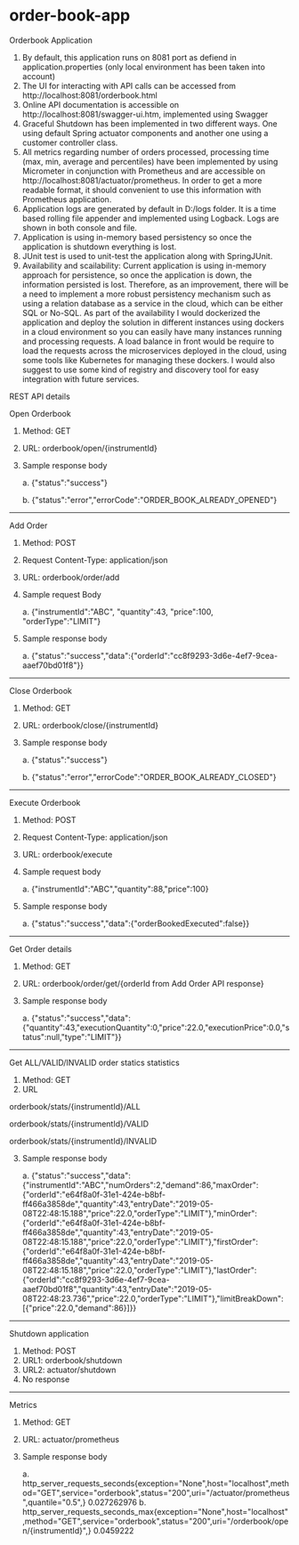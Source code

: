 # order-book-app
Orderbook Application

1. By default, this application runs on 8081 port as defiend in application.properties (only local environment has been taken into account)
2. The UI for interacting with API calls can be accessed from http://localhost:8081/orderbook.html
3. Online API documentation is accessible on http://localhost:8081/swagger-ui.htm, implemented using Swagger
4. Graceful Shutdown has been implemented in two different ways. One using default Spring actuator components and another one using a customer controller class. 
5. All metrics regarding number of orders processed, processing time (max, min, average and percentiles) have been implemented by using 
Micrometer in conjunction with Prometheus and are accessible on http://localhost:8081/actuator/prometheus. In order to get a more readable format, it should convenient to use this information with Prometheus application.
6. Application logs are generated by default in D:/logs folder. It is a time based rolling file appender and implemented using Logback. Logs are shown in both console and file.
7. Application is using in-memory based persistency so once the application is shutdown everything is lost.
8. JUnit test is used to unit-test the application along with SpringJUnit.
9. Availability and scailability: Current application is using in-memory approach for persistence, so once the application is down, the information persisted is lost. Therefore, as an improvement, there will be a need to implement a more robust persistency mechanism such as using a relation database as a service in the cloud, which can be either SQL or No-SQL. As part of the availability I would dockerized the application and deploy the solution in different instances using dockers in a cloud environment so you can easily have many instances running and processing requests. A load balance in front would be require to load the requests across the microservices deployed in the cloud, using some tools like Kubernetes for managing these dockers. I would also suggest to use some kind of registry and discovery tool for easy integration with future services.

REST API details

Open Orderbook

1. Method: GET
2. URL: orderbook/open/{instrumentId}
3. Sample response body

	a. {"status":"success"}
	
	b. {"status":"error","errorCode":"ORDER_BOOK_ALREADY_OPENED"}

------------------------------------------------------------------------------------------------

Add Order

1. Method: POST
2. Request Content-Type: application/json
3. URL: orderbook/order/add
4. Sample request Body

    a. {"instrumentId":"ABC", "quantity":43, "price":100, "orderType":"LIMIT"}

5. Sample response body

    a. {"status":"success","data":{"orderId":"cc8f9293-3d6e-4ef7-9cea-aaef70bd01f8"}}

------------------------------------------------------------------------------------------------

Close Orderbook

1. Method: GET
2. URL: orderbook/close/{instrumentId}
3. Sample response body

    a. {"status":"success"}
    
    b. {"status":"error","errorCode":"ORDER_BOOK_ALREADY_CLOSED"}

------------------------------------------------------------------------------------------------

Execute Orderbook

1. Method: POST
2. Request Content-Type: application/json
3. URL: orderbook/execute
4. Sample request body

    a. {"instrumentId":"ABC","quantity":88,"price":100}

5. Sample response body

    a. {"status":"success","data":{"orderBookedExecuted":false}}

------------------------------------------------------------------------------------------------

Get Order details

1. Method: GET
2. URL: orderbook/order/get/{orderId from Add Order API response}
3. Sample response body

	a. {"status":"success","data":{"quantity":43,"executionQuantity":0,"price":22.0,"executionPrice":0.0,"status":null,"type":"LIMIT"}}

------------------------------------------------------------------------------------------------

Get ALL/VALID/INVALID order statics statistics

1. Method: GET
2. URL

  orderbook/stats/{instrumentId}/ALL
  
  orderbook/stats/{instrumentId}/VALID
  
  orderbook/stats/{instrumentId}/INVALID

3. Sample response body

	a. {"status":"success","data":{"instrumentId":"ABC","numOrders":2,"demand":86,"maxOrder":{"orderId":"e64f8a0f-31e1-424e-b8bf-ff466a3858de","quantity":43,"entryDate":"2019-05-08T22:48:15.188","price":22.0,"orderType":"LIMIT"},"minOrder":{"orderId":"e64f8a0f-31e1-424e-b8bf-ff466a3858de","quantity":43,"entryDate":"2019-05-08T22:48:15.188","price":22.0,"orderType":"LIMIT"},"firstOrder":{"orderId":"e64f8a0f-31e1-424e-b8bf-ff466a3858de","quantity":43,"entryDate":"2019-05-08T22:48:15.188","price":22.0,"orderType":"LIMIT"},"lastOrder":{"orderId":"cc8f9293-3d6e-4ef7-9cea-aaef70bd01f8","quantity":43,"entryDate":"2019-05-08T22:48:23.736","price":22.0,"orderType":"LIMIT"},"limitBreakDown":[{"price":22.0,"demand":86}]}}

------------------------------------------------------------------------------------------------

Shutdown application

1. Method: POST
2. URL1: orderbook/shutdown
3. URL2: actuator/shutdown
4. No response

------------------------------------------------------------------------------------------------

Metrics

1. Method: GET
2. URL: actuator/prometheus
3. Sample response body

	a. http_server_requests_seconds{exception="None",host="localhost",method="GET",service="orderbook",status="200",uri="/actuator/prometheus",quantile="0.5",} 0.027262976
	b. http_server_requests_seconds_max{exception="None",host="localhost",method="GET",service="orderbook",status="200",uri="/orderbook/open/{instrumentId}",} 0.0459222
